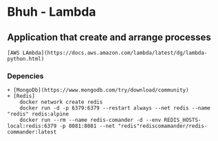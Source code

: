 # Bhuh - Lambda

## Application that create and arrange processes

    [AWS LAmbda](https://docs.aws.amazon.com/lambda/latest/dg/lambda-python.html)

### Depencies
    + [MongoDb](https://www.mongodb.com/try/download/community) 
    + [Redis]
        docker network create redis
        docker run -d -p 6379:6379 --restart always --net redis --name "redis" redis:alpine
        docker run --rm --name redis-comander -d --env REDIS_HOSTS-local:redis:6379 -p 8081:8081 --net "redis"rediscomamander/redis-commander:latest

